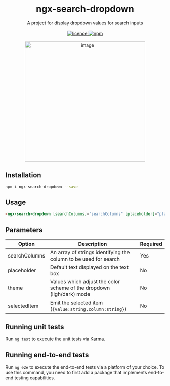 <div align="center">
  <h1> ngx-search-dropdown</h1>
  A project for display dropdown values for search inputs
  <br/><br/>

<a href="https://www.npmjs.org/package/ngx-toastr">
    <img src="https://img.shields.io/badge/License-MIT-green.svg" alt="licence">
  </a>
  <a href="https://codecov.io/github/scttcper/ngx-toastr">
    <img src="https://img.shields.io/npm/v/ngx-search-dropdown" alt="npm">
  </a>
  <br/><br/>

  <img width="380" alt="image" src="https://github.com/user-attachments/assets/24304cf0-31f4-4f41-afb5-678e14075e0c">
</div>

## Installation

```bash
npm i ngx-search-dropdown --save
```

## Usage

```html
<ngx-search-dropdown [searchColumns]="searchColumns" [placeholder]="placeholder" (selectedItem)="performAction($event)" />
```

## Parameters

| Option        | Description                                                           | Required |
| ------------- | --------------------------------------------------------------------- | -------- |
| searchColumns | An array of strings identifying the column to be used for search      | Yes      |
| placeholder   | Default text displayed on the text box                                | No       |
| theme         | Values which adjust the color scheme of the dropdown (ligh/dark) mode | No       |
| selectedItem  | Emit the selected item (`{value:string,column:string}`)               | No       |

## Running unit tests

Run `ng test` to execute the unit tests via [Karma](https://karma-runner.github.io).

## Running end-to-end tests

Run `ng e2e` to execute the end-to-end tests via a platform of your choice. To use this command, you need to first add a package that implements end-to-end testing capabilities.
